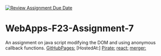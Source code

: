 [![Review Assignment Due Date](https://classroom.github.com/assets/deadline-readme-button-24ddc0f5d75046c5622901739e7c5dd533143b0c8e959d652212380cedb1ea36.svg)](https://classroom.github.com/a/Kv-XePEp)
# WebApps-F23-Assignment-7
An assignment on java script modifying the DOM and using anonymous callback functions.
[GitHubPages:](https://github.com/44-563-WebApps-F23/44563-webapps-f23-assignment7-SaiUjwal296/settings/pages)
[HostedAt:]
[Pirate:](https://44-563-webapps-f23.github.io/44563-webapps-f23-assignment7-SaiUjwal296/pirate.html)
[react:](https://44-563-webapps-f23.github.io/44563-webapps-f23-assignment7-SaiUjwal296/react.html)
[merger:](https://44-563-webapps-f23.github.io/44563-webapps-f23-assignment7-SaiUjwal296/merger.html)
